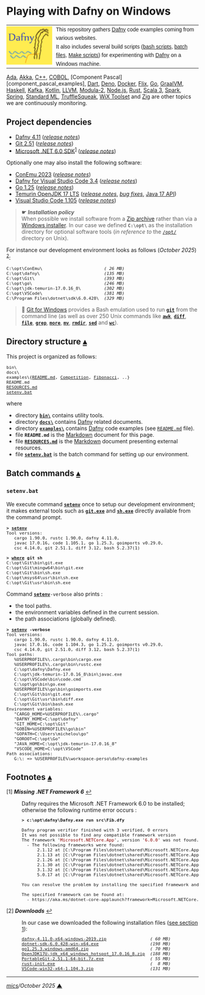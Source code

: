 # <span id="top">Playing with Dafny on Windows</span>

<table style="font-family:Helvetica,Arial;line-height:1.6;">
  <tr>
  <td style="border:0;padding:0 10px 0 0;min-width:120px;">
    <a href="https://dafny.org/" rel="external"><img src="docs/images/dafny-logo.jpg" width="120" alt="Dafny project"/></a>
  </td>
  <td style="border:0;padding:0;vertical-align:text-top;">
    This repository gathers <a href="https://dafny.org/" rel="external" title="Dafny">Dafny</a> code examples coming from various websites.<br/>
    It also includes several build scripts (<a href="https://www.gnu.org/software/bash/manual/bash.html" rel="external">bash scripts</a>, <a href="https://en.wikibooks.org/wiki/Windows_Batch_Scripting" rel="external">batch files</a>, <a href="https://makefiletutorial.com/" rel="external">Make scripts</a>) for experimenting with <a href="https://dafny.org/" rel="external">Dafny</a> on a Windows machine.
  </td>
  </tr>
</table>

[Ada][ada_examples], [Akka][akka_examples], [C++][cpp_examples], [COBOL][cobol_examples], [Component Pascal][component_pascal_examples], [Dart][dart_examples], [Deno][deno_examples], [Docker][docker_examples], [Flix][flix_examples], [Go][golang_examples], [GraalVM][graalvm_examples], [Haskell][haskell_examples], [Kafka][kafka_examples], [Kotlin][kotlin_examples], [LLVM][llvm_examples], [Modula-2][m2_examples], [Node.js][nodejs_examples], [Rust][rust_examples], [Scala&nbsp;3][scala3_examples], [Spark][spark_examples], [Spring][spring_examples], [Standard&nbsp;ML][sml_examples], [TruffleSqueak][trufflesqueak_examples], [WiX&nbsp;Toolset][wix_examples] and [Zig][zig_examples] are other topics we are continuously monitoring.

## <span id="proj_deps">Project dependencies</span>

- [Dafny 4.11][dafny_downloads] ([*release notes*][dafny_relnotes])
- [Git 2.51][git_downloads] ([*release notes*][git_relnotes])
- [Microsoft .NET 6.0 SDK][dotnet_sdk_downloads]<sup id="anchor_01">[1](#footnote_01)</sup> ([*release notes*][dotnet_sdk_relnotes])

Optionally one may also install the following software:

- [ConEmu 2023][conemu_downloads] ([*release notes*][conemu_relnotes])
- [Dafny for Visual Studio Code 3.4](https://github.com/dafny-lang/ide-vscode) ([*release notes*][ide-vscode_relnotes])
- [Go 1.25][golang_downloads] ([*release notes*][golang_relnotes])
- [Temurin OpenJDK 17 LTS][temurin_openjdk17] ([*release notes*][temurin_openjdk17_relnotes], [*bug fixes*][temurin_openjdk17_bugfixes], [Java 17 API][oracle_openjdk17_api])
- [Visual Studio Code 1.105][vscode_downloads] ([*release notes*][vscode_relnotes])

> **&#9755;** ***Installation policy***<br/>
> When possible we install software from a [Zip archive][zip_archive] rather than via a [Windows installer][windows_installer]. In our case we defined **`C:\opt\`** as the installation directory for optional software tools (*in reference to* the [`/opt/`][unix_opt] directory on Unix).

For instance our development environment looks as follows (*October 2025*) <sup id="anchor_02">[2](#footnote_02)</sup>:

<pre style="font-size:80%;">
C:\opt\ConEmu\                        <i>( 26 MB)</i>
C:\opt\dafny\                         <i>(135 MB)</i>
C:\opt\Git\                           <i>(393 MB)</i>
C:\opt\go\                            <i>(246 MB)</i>
C:\opt\jdk-temurin-17.0.16_8\         <i>(302 MB)</i>
C:\opt\VSCode\                        <i>(381 MB)</i>
C:\Program Files\dotnet\sdk\6.0.428\  <i>(329 MB)</i>
</pre>

> **:mag_right:** [Git for Windows][git_downloads] provides a Bash emulation used to run [**`git`**][git_cli] from the command line (as well as over 250 Unix commands like [**`awk`**][man1_awk], [**`diff`**][man1_diff], [**`file`**][man1_file], [**`grep`**][man1_grep], [**`more`**][man1_more], [**`mv`**][man1_mv], [**`rmdir`**][man1_rmdir], [**`sed`**][man1_sed] and [**`wc`**][man1_wc]).


## <span id="structure">Directory structure</span> [**&#x25B4;**](#top)

This project is organized as follows:

<pre style="font-size:80%;">
bin\
docs\
examples\{<a href="./examples/README.md">README.md</a>, <a href="./examples/Competition/">Competition</a>, <a href="./examples/Fibonacci/">Fibonacci</a>, ..}
README.md
<a href="RESOURCES.md">RESOURCES.md</a>
<a href="setenv.bat">setenv.bat</a>
</pre>

where

- directory [**`bin\`**](bin/) contains utility tools.
- directory [**`docs\`**](docs/) contains [Dafny] related documents.
- directory [**`examples\`**](examples/) contains [Dafny] code examples (see [`README.md`](examples/README.md) file).
- file **`README.md`** is the [Markdown][github_markdown] document for this page.
- file [**`RESOURCES.md`**](RESOURCES.md) is the [Markdown][github_markdown] document presenting external resources.
- file [**`setenv.bat`**](setenv.bat) is the batch command for setting up our environment.

## <span id="commands">Batch commands</span> [**&#x25B4;**](#top)

### **`setenv.bat`**

We execute command [**`setenv`**](setenv.bat) once to setup our development environment; it makes external tools such as [**`git.exe`**][git_cli] and [**`sh.exe`**][sh_cli] directly available from the command prompt.

<pre style="font-size:80%;">
<b>&gt; <a href="setenv.bat">setenv</a></b>
Tool versions:
   cargo 1.90.0, rustc 1.90.0, dafny 4.11.0,
   javac 17.0.16, code 1.105.1, go 1.25.3, goimports v0.29.0,
   csc 4.14.0, git 2.51.1, diff 3.12, bash 5.2.37(1)

<b>&gt; <a href="https://docs.microsoft.com/en-us/windows-server/administration/windows-commands/where_1" rel="external">where</a> git sh</b>
C:\opt\Git\bin\git.exe
C:\opt\Git\mingw64\bin\git.exe
C:\opt\Git\bin\sh.exe
C:\opt\msys64\usr\bin\sh.exe
C:\opt\Git\usr\bin\sh.exe
</pre>

Command [**`setenv`**](./setenv.bat)`-verbose` also prints :
- the tool paths.
- the environment variables defined in the current session.
- the path associations (globally defined).

<pre style="font-size:80%;">
<b>&gt; <a href="./setenv.bat">setenv</a> -verbose</b>
Tool versions:
   cargo 1.90.0, rustc 1.90.0, dafny 4.11.0,
   javac 17.0.16, code 1.104.3, go 1.25.2, goimports v0.29.0,
   csc 4.14.0, git 2.51.0, diff 3.12, bash 5.2.37(1)
Tool paths:
   %USERPROFILE%\.cargo\bin\cargo.exe
   %USERPROFILE%\.cargo\bin\rustc.exe
   C:\opt\dafny\Dafny.exe
   C:\opt\jdk-temurin-17.0.16_8\bin\javac.exe
   C:\opt\VSCode\bin\code.cmd
   C:\opt\go\bin\go.exe
   %USERPROFILE%\go\bin\goimports.exe
   C:\opt\Git\bin\git.exe
   C:\opt\Git\usr\bin\diff.exe
   C:\opt\Git\bin\bash.exe
Environment variables:
   "CARGO_HOME=%USERPROFILE%\.cargo"
   "DAFNY_HOME=C:\opt\dafny"
   "GIT_HOME=C:\opt\Git"
   "GOBIN=%USERPROFILE%\go\bin"
   "GOPATH=C:\Users\michelou\go"
   "GOROOT=C:\opt\Go"
   "JAVA_HOME=C:\opt\jdk-temurin-17.0.16_8"
   "VSCODE_HOME=C:\opt\VSCode"
Path associations:
   G:\: => %USERPROFILE%\workspace-perso\dafny-examples
</pre>
<!--=======================================================================-->

## <span id="footnotes">Footnotes</span> [**&#x25B4;**](#top)

<span id="footnote_01">[1]</span> ***Missing .NET Framework 6*** [↩](#anchor_01)

<dl><dd>
Dafny requires the <a href"=https://dotnet.microsoft.com/en-us/download/dotnet/6.0">Microsoft .NET Framework 6.0</a> to be installed; otherwise the following runtime error occurs :

<pre style="font-size:80%;">
<b>&gt; c:\opt\dafny\Dafny.exe run src\Fib.dfy</b>
&nbsp;
Dafny program verifier finished with 3 verified, 0 errors
It was not possible to find any compatible framework version
The framework '<span style="color:darkred;">Microsoft.NETCore.App</span>', version '<span style="color:darkred;">6.0.0</span>' was not found.
  - The following frameworks were found:
      2.1.12 at [C:\Program Files\dotnet\shared\Microsoft.NETCore.App]
      2.1.13 at [C:\Program Files\dotnet\shared\Microsoft.NETCore.App]
      2.1.26 at [C:\Program Files\dotnet\shared\Microsoft.NETCore.App]
      2.1.30 at [C:\Program Files\dotnet\shared\Microsoft.NETCore.App]
      3.1.32 at [C:\Program Files\dotnet\shared\Microsoft.NETCore.App]
      5.0.17 at [C:\Program Files\dotnet\shared\Microsoft.NETCore.App]
&nbsp;
You can resolve the problem by installing the specified framework and/or SDK.
&nbsp;
The specified framework can be found at:
  - https://aka.ms/dotnet-core-applaunch?framework=Microsoft.NETCore.App&framework_version=6.0.0&arch=x64&rid=win10-x64
</pre>

<!--
We can easily check the DLL dependencies with the command line tool such as <code>pelook.exe</code> :

<pre style="font-size:80%;">
<b>&gt; bin\pelook.exe C:\opt\dafny\Dafny.exe | <a href="https://learn.microsoft.com/en-us/windows-server/administration/windows-commands/findstr" rel="external">findstr</a> /b import</b>
import modules:       KERNEL32.dll, USER32.dll, SHELL32.dll, ADVAPI32.dll, api-ms-win-crt-runtime-l1-1-0.dll, api-ms-win-crt-stdio-l1-1-0.dll, api-ms-win-crt-heap-l1-1-0.dll, api-ms-win-crt-string-l1-1-0.dll, api-ms-win-crt-convert-l1-1-0.dll, api-ms-win-crt-locale-l1-1-0.dll, api-ms-win-crt-math-l1-1-0.dll, api-ms-win-crt-time-l1-1-0.dll
&nbsp;
<b>&gt; <a href="https://learn.microsoft.com/en-us/windows-server/administration/windows-commands/pushd">pushd</a> "%ProgramFiles%\dotnet\shared\Microsoft.NETCore.App\6.0.36" && <a href="https://learn.microsoft.com/en-us/windows-server/administration/windows-commands/dir">dir</a> /b api-ms-win-crt-*&& <a href="https://learn.microsoft.com/en-us/windows-server/administration/windows-commands/popd">popd</a></b>
api-ms-win-crt-conio-l1-1-0.dll
api-ms-win-crt-convert-l1-1-0.dll
api-ms-win-crt-environment-l1-1-0.dll
api-ms-win-crt-filesystem-l1-1-0.dll
api-ms-win-crt-heap-l1-1-0.dll
api-ms-win-crt-locale-l1-1-0.dll
api-ms-win-crt-math-l1-1-0.dll
api-ms-win-crt-multibyte-l1-1-0.dll
api-ms-win-crt-private-l1-1-0.dll
api-ms-win-crt-process-l1-1-0.dll
api-ms-win-crt-runtime-l1-1-0.dll
api-ms-win-crt-stdio-l1-1-0.dll
api-ms-win-crt-string-l1-1-0.dll
api-ms-win-crt-time-l1-1-0.dll
api-ms-win-crt-utility-l1-1-0.dll
</pre>
-->
</dd></dl>

<span id="footnote_02">[2]</span> ***Downloads*** [↩](#anchor_02)

<dl><dd>
In our case we downloaded the following installation files (<a href="#proj_deps">see section 1</a>):
</dd>
<dd>
<pre style="font-size:80%;">
<a href="https://github.com/dafny-lang/dafny/releases" rel="external">dafny-4.11.0-x64-windows-2019.zip</a>                 <i>( 60 MB)</i>
<a href="https://dotnet.microsoft.com/en-us/download/dotnet/6.0" rel="external">dotnet-sdk-6.0.428-win-x64.exe</a>                    <i>(198 MB)</i>
<a href="https://golang.org/dl/#stable" rel="external">go1.25.3.windows-amd64.zip</a>                        <i>( 70 MB)</i>
<a href="https://adoptium.net/releases.html?variant=openjdk17&jvmVariant=hotspot">OpenJDK17U-jdk_x64_windows_hotspot_17.0.16_8.zip</a>  <i>(188 MB)</i>
<a href="https://git-scm.com/download/win" rel="external">PortableGit-2.51.1-64-bit.7z.exe</a>                  <i>( 55 MB)</i>
<a href="https://www.rust-lang.org/tools/install">rust-init.exe</a>                                     <i>(  8 MB)</i>
<a href="https://code.visualstudio.com/Download#" rel="external">VSCode-win32-x64-1.104.3.zip</a>                      <i>(131 MB)</i>
</pre>
</dd></dl>

***

*[mics](https://lampwww.epfl.ch/~michelou/)/October 2025* [**&#9650;**](#top)  <!-- October 2023 -->
<span id="bottom">&nbsp;</span>

<!-- link refs -->

[ada_examples]: https://github.com/michelou/ada-examples#top
[akka_examples]: https://github.com/michelou/akka-examples#top
[cobol_examples]: https://github.com/michelou/cobol-examples#top
[conemu_downloads]: https://github.com/Maximus5/ConEmu/releases
[conemu_relnotes]: https://conemu.github.io/blog/2023/07/24/Build-230724.html
[cpp_examples]: https://github.com/michelou/cpp-examples#top
[dafny]: https://dafny.org/
[dafny_downloads]: https://github.com/dafny-lang/dafny/releases
[dafny_relnotes]: https://github.com/dafny-lang/dafny/releases/tag/v4.11.0
[dart_examples]: https://github.com/michelou/dart-examples#top
[deno_examples]: https://github.com/michelou/deno-examples#top
[docker_examples]: https://github.com/michelou/docker-examples#top
[dotnet_sdk_downloads]: https://dotnet.microsoft.com/en-us/download/dotnet/6.0
[dotnet_sdk_relnotes]: https://github.com/dotnet/core/blob/main/release-notes/6.0/6.0.33/6.0.33.md
[flix_examples]: https://github.com/michelou/flix-examples#top
[git_cli]: https://git-scm.com/docs/git
[git_downloads]: https://git-scm.com/download/win
[git_relnotes]: https://raw.githubusercontent.com/git/git/master/Documentation/RelNotes/2.50.1.txt
[github_markdown]: https://github.github.com/gfm/
[golang_downloads]: https://golang.org/dl/#stable
[golang_examples]: https://github.com/michelou/golang-examples#top
[golang_relnotes]: https://go.dev/doc/go1.25
[gpcp_jvm_releases]: https://github.com/pahihu/gpcp-JVM/releases
[graalvm_examples]: https://github.com/michelou/graalvm-examples
[haskell_examples]: https://github.com/michelou/haskell-examples
[ide-vscode_relnotes]: https://github.com/dafny-lang/ide-vscode/releases
[kafka_examples]: https://github.com/michelou/kafka-examples#top
[kotlin_examples]: https://github.com/michelou/kotlin-examples#top
[linux_opt]: https://tldp.org/LDP/Linux-Filesystem-Hierarchy/html/opt.html
[llvm_examples]: https://github.com/michelou/llvm-examples#top
[m2_examples]: https://github.com/michelou/m2-examples#top
[make_cli]: https://www.gnu.org/software/make/manual/html_node/Options-Summary.html
[man1_awk]: https://www.linux.org/docs/man1/awk.html
[man1_diff]: https://www.linux.org/docs/man1/diff.html
[man1_file]: https://www.linux.org/docs/man1/file.html
[man1_grep]: https://www.linux.org/docs/man1/grep.html
[man1_more]: https://www.linux.org/docs/man1/more.html
[man1_mv]: https://www.linux.org/docs/man1/mv.html
[man1_rmdir]: https://www.linux.org/docs/man1/rmdir.html
[man1_sed]: https://www.linux.org/docs/man1/sed.html
[man1_wc]: https://www.linux.org/docs/man1/wc.html
[msys2_changelog]: https://github.com/msys2/setup-msys2/blob/main/CHANGELOG.md
[msys2_downloads]: http://repo.msys2.org/distrib/x86_64/
[nodejs_examples]: https://github.com/michelou/nodejs-examples#top
[oracle_openjdk17_api]: https://docs.oracle.com/en/java/javase/17/docs/api/
[rust_examples]: https://github.com/michelou/rust-examples#top
[scala3_examples]: https://github.com/michelou/dotty-examples#top
[sh_cli]: https://man7.org/linux/man-pages/man1/sh.1p.html
[sml_examples]: https://github.com/michelou/sml-examples#top
[spark_examples]: https://github.com/michelou/spark-examples#top
[spring_examples]: https://github.com/michelou/spring-examples#top
<!--
17.0.7  -> https://mail.openjdk.org/pipermail/jdk-updates-dev/2023-April/021899.html
17.0.8  -> https://mail.openjdk.org/pipermail/jdk-updates-dev/2023-July/024063.html
17.0.9  -> https://mail.openjdk.org/pipermail/jdk-updates-dev/2023-October/026352.html
17.0.10 -> https://mail.openjdk.org/pipermail/jdk-updates-dev/2024-January/029089.html
17.0.11 -> https://mail.openjdk.org/pipermail/jdk-updates-dev/2024-April/032197.html
17.0.12 -> https://mail.openjdk.org/pipermail/jdk-updates-dev/2024-July/035798.html
17.0.13 -> https://mail.openjdk.org/pipermail/jdk-updates-dev/2024-October/038867.html
-->
[temurin_openjdk17]: https://adoptium.net/releases.html?variant=openjdk17&jvmVariant=hotspot
[temurin_openjdk17_bugfixes]: https://www.oracle.com/java/technologies/javase/17-0-4-bugfixes.html
[temurin_openjdk17_relnotes]: https://mail.openjdk.org/pipermail/jdk-updates-dev/2024-July/035798.html
[trufflesqueak_examples]: https://github.com/michelou/trufflesqueak-examples
[unix_opt]: https://tldp.org/LDP/Linux-Filesystem-Hierarchy/html/opt.html
[vscode_downloads]: https://code.visualstudio.com/#alt-downloads
[vscode_relnotes]: https://code.visualstudio.com/updates/
[windows_installer]: https://docs.microsoft.com/en-us/windows/win32/msi/windows-installer-portal
[windows_limitation]: https://support.microsoft.com/en-gb/help/830473/command-prompt-cmd-exe-command-line-string-limitation
[windows_subst]: https://docs.microsoft.com/en-us/windows-server/administration/windows-commands/subst
[wix_examples]: https://github.com/michelou/wix-examples#top
[zig_examples]: https://github.com/michelou/zig-examples#top
[zip_archive]: https://www.howtogeek.com/178146/htg-explains-everything-you-need-to-know-about-zipped-files/

